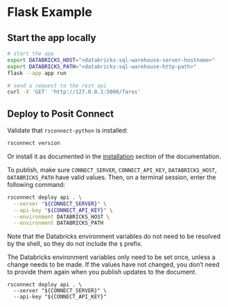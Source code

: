 # Flask Example

## Start the app locally

```bash
# start the app
export DATABRICKS_HOST="<databricks-sql-warehouse-server-hostname>"
export DATABRICKS_PATH="<databricks-sql-warehouse-http-path>"
flask --app app run

# send a request to the rest api
curl -X 'GET' 'http://127.0.0.1:5000/fares'
```

## Deploy to Posit Connect

Validate that `rsconnect-python` is installed:

```bash
rsconnect version
```

Or install it as documented in the [installation](https://docs.posit.co/rsconnect-python/#installation) section of the documentation.

To publish, make sure `CONNECT_SERVER`, `CONNECT_API_KEY`, `DATABRICKS_HOST`, `DATABRICKS_PATH` have valid values. Then, on a terminal session, enter the following command:

```bash
rsconnect deploy api . \
  --server "${CONNECT_SERVER}" \
  --api-key "${CONNECT_API_KEY}" \
  --environment DATABRICKS_HOST \
  --environment DATABRICKS_PATH
```

Note that the Databricks environment variables do not need to be resolved by the shell, so they do not include the `$` prefix.

The Databricks environment variables only need to be set once, unless a change needs to be made. If the values have not changed, you don’t need to provide them again when you publish updates to the document.

```
rsconnect deploy api . \
  --server "${CONNECT_SERVER}" \
  --api-key "${CONNECT_API_KEY}"
```
